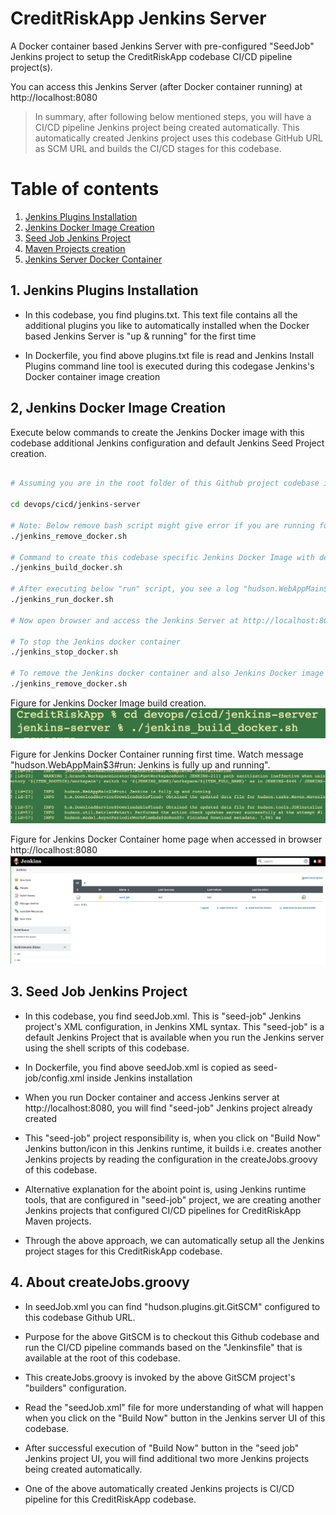 # CreditRiskApp Jenkins Server

A Docker container based Jenkins Server with pre-configured "SeedJob" Jenkins project to setup the CreditRiskApp codebase CI/CD pipeline project(s).

You can access this Jenkins Server (after Docker container running) at http://localhost:8080

> In summary, after following below mentioned steps, you will have a CI/CD pipeline Jenkins project being created automatically. This automatically created Jenkins project uses this codebase GitHub URL as SCM URL and builds the CI/CD stages for this codebase.

# Table of contents
1. [Jenkins Plugins Installation](#jenkins-plugins-installation)
2. [Jenkins Docker Image Creation](#jenkins-docker-image-creation)
3. [Seed Job Jenkins Project](#seed-job-jenkins-project)
4. [Maven Projects creation](#maven-projects-creation)
5. [Jenkins Server Docker Container](#jenkins-server-docker-container)


## 1. Jenkins Plugins Installation <a name="jenkins-plugins-installation"></a>

- In this codebase, you find plugins.txt. This text file contains all the additional plugins you like to automatically installed when the Docker based Jenkins Server is "up & running" for the first time

- In Dockerfile, you find above plugins.txt file is read and Jenkins Install Plugins command line tool is executed during this codegase Jenkins's Docker container image creation

## 2, Jenkins Docker Image Creation <a name="jenkins-docker-image-creation"></a>

Execute below commands to create the Jenkins Docker image with this codebase additional Jenkins configuration and default Jenkins Seed Project creation.

```sh

# Assuming you are in the root folder of this Github project codebase i.e. CreditRiskApp folder

cd devops/cicd/jenkins-server

# Note: Below remove bash script might give error if you are running for the first time. This error because of non-availability of this codebase specific Jenkins Docker container or Docker Image
./jenkins_remove_docker.sh 

# Command to create this codebase specific Jenkins Docker Image with default Seed Project creation
./jenkins_build_docker.sh

# After executing below "run" script, you see a log "hudson.WebAppMain$3#run: Jenkins is fully up and running"
./jenkins_run_docker.sh

# Now open browser and access the Jenkins Server at http://localhost:8080

# To stop the Jenkins docker container
./jenkins_stop_docker.sh

# To remove the Jenkins docker container and also Jenkins Docker image
./jenkins_remove_docker.sh

```

Figure for Jenkins Docker Image build creation.
![This codebase Jenkins Docker Image Creation](../../../docs/assets/images/jenkins_server_docker_build.png)

Figure for Jenkins Docker Container running first time. Watch message "hudson.WebAppMain$3#run: Jenkins is fully up and running".
![This codebase Jenkins Up and Running](../../../docs/assets/images/Jenkins_Up_Running.png)

Figure for Jenkins Docker Container home page when accessed in browser http://localhost:8080
![This codebase Jenkins Home page first time](../../../docs/assets/images/Jenkins_HomePage_FirstTime.png)


## 3. Seed Job Jenkins Project

- In this codebase, you find seedJob.xml. This is "seed-job" Jenkins project's XML configuration, in Jenkins XML syntax. This "seed-job" is a default Jenkins Project that is available when you run the Jenkins server using the shell scripts of this codebase.

- In Dockerfile, you find above seedJob.xml is copied as seed-job/config.xml inside Jenkins installation

- When you run Docker container and access Jenkins server at http://localhost:8080, you will find "seed-job" Jenkins project already created

- This "seed-job" project responsibility is, when you click on "Build Now" Jenkins button/icon in this Jenkins runtime, it builds i.e. creates another Jenkins projects by reading the configuration in the createJobs.groovy of this codebase. 

- Alternative explanation for the aboint point is, using Jenkins runtime tools, that are configured in "seed-job" project, we are creating another Jenkins projects that configured CI/CD pipelines for CreditRiskApp Maven projects. 

- Through the above approach, we can automatically setup all the Jenkins project stages for this CreditRiskApp codebase.


## 4. About createJobs.groovy

- In seedJob.xml you can find "hudson.plugins.git.GitSCM" configured to this codebase Github URL.

- Purpose for the above GitSCM is to checkout this Github codebase and run the CI/CD pipeline commands based on the "Jenkinsfile" that is available at the root of this codebase.

- This createJobs.groovy is invoked by the above GitSCM project's "builders" configuration.

- Read the "seedJob.xml" file for more understanding of what will happen when you click on the "Build Now" button in the Jenkins server UI of this codebase.

- After successful execution of "Build Now" button in the "seed job" Jenkins project UI, you will find additional two more Jenkins projects being created automatically.

- One of the above automatically created Jenkins projects is CI/CD pipeline for this CreditRiskApp codebase.
